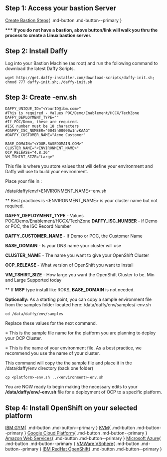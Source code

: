 ## Step 1: Access your bastion Server
[Create Bastion Steps](/Supporting-Software/Create-Your-Own-Bastion.md){ .md-button .md-button--primary }

  <b>*** If  you do not have a bastion, above button/link will walk you thru the process to create a Linux bastion server.</b>

## Step 2: Install Daffy

Log into your Bastion Machine (as root) and run the following command to download the latest Daffy Scripts.

```
wget http://get.daffy-installer.com/download-scripts/daffy-init.sh; chmod 777 daffy-init.sh;./daffy-init.sh

```

## Step 3: Create <environment-name>-env.sh

```
DAFFY_UNIQUE_ID="<YourID@ibm.com>"
#This is required - Values POC/Demo/Enablement/HCCX/TechZone
DAFFY_DEPLOYMENT_TYPE=""
#If POC/Demo, these are required.
#ISC number must be 18 characters
#DAFFY_ISC_NUMBER="0045h00000w1nvKAAG"
#DAFFY_CUSTOMER_NAME="Acme Customer"

BASE_DOMAIN="<YOUR.BASEDOMAIN.COM>"
CLUSTER_NAME="<ENVIRONMENT_NAME>"
OCP_RELEASE="4.8.36"
VM_TSHIRT_SIZE="Large"
```

This file is where you store values that will define your environment and Daffy will use to build your environment.

Place your file in :

/data/daffy/env/<ENVIRONMENT_NAME>-env.sh



** Best practices is <ENVIRONMENT_NAME> is your cluster name but not required.



**DAFFY_DEPLOYMENT_TYPE** - Values POC/Demo/Enablement/HCCX/TechZone
**DAFFY_ISC_NUMBER** - If Demo or POC, the ISC Record Number

**DAFFY_CUSTOMER_NAME** - If Demo or POC, the Customer Name

**BASE_DOMAIN** - Is your DNS name your cluster will use

**CLUSTER_NAM**E - The name you want to give your OpenShift Cluster

**OCP_RELEASE** - What version of OpenShift you want to Install

**VM_TSHIRT_SIZE** - How large you want the OpenShift Cluster to be. Min and Large Supported today

** If **MSP** type install like ROKS, **BASE_DOMAIN** is not needed.

**Optionally:** As a starting point, you can copy a sample environment file from the samples folder located here:  /data/daffy/env/samples/<platform>-env.sh
```
cd /data/daffy/env/samples
```

Replace these values for the next command.

**<platform>** = This is the sample file name for the platform you are planning to deploy your OCP Cluster.

**<environment>** = This is the name of your environment file. As a best practice, we recommend you use the name of your cluster.

This command will copy the the sample file and place it in the /data/daffy/env directory (back one folder)

```
cp <platform>-env.sh ../<environment>-env.sh

```

You are NOW ready to begin making the necessary edits to your **/data/daffy/env/<environment>-env.sh** file for a deployment of OCP to a specific platform.

## Step 4: Install OpenShift on your selected platform

[IBM GYM](../Deploying-OCP/IBM-gym.md){ .md-button .md-button--primary }
[KVM](../Deploying-OCP/kvm.md){ .md-button .md-button--primary }
[Google Cloud Platform](../Deploying-OCP/GCP.md){ .md-button .md-button--primary }
[Amazon Web Services](../Deploying-OCP/AWS.md){ .md-button .md-button--primary }
[Microsoft Azure](../Deploying-OCP/Azure.md){ .md-button .md-button--primary }
[VMWare VSphere](../Deploying-OCP/VSphere.md){ .md-button .md-button--primary }
[IBM RedHat OpenShift](../Deploying-OCP/ROK.md){ .md-button .md-button--primary }

